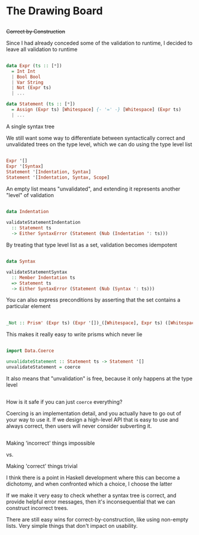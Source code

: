 # The Drawing Board

##

~~Correct by Construction~~

<div class="notes">
Since I had already conceded some of the validation to runtime, I decided
to leave all validation to runtime
</div>

##

```haskell
data Expr (ts :: [*])
  = Int Int
  | Bool Bool
  | Var String
  | Not (Expr ts)
  | ...

data Statement (ts :: [*])
  = Assign (Expr ts) [Whitespace] {- '=' -} [Whitespace] (Expr ts)
  | ...
```

<div class="notes">
A single syntax tree

We still want some way to differentiate between syntactically correct and
unvalidated trees on the type level, which we can do using the type level
list
</div>

##

```haskell
Expr '[]
Expr '[Syntax]
Statement '[Indentation, Syntax]
Statement '[Indentation, Syntax, Scope]
```

<div class="notes">
An empty list means "unvalidated", and extending it represents another "level"
of validation
</div>

##

```haskell
data Indentation

validateStatementIndentation
  :: Statement ts
  -> Either SyntaxError (Statement (Nub (Indentation ': ts)))
```

<div class="notes">
By treating that type level list as a set, validation becomes idempotent
</div>

##

```haskell
data Syntax

validateStatementSyntax
  :: Member Indentation ts
  => Statement ts
  -> Either SyntaxError (Statement (Nub (Syntax ': ts)))
```

<div class="notes">
You can also express preconditions by asserting that the set contains a
particular element
</div>

##

```haskell
_Not :: Prism' (Expr ts) (Expr '[])_([Whitespace], Expr ts) ([Whitespace], Expr '[])
```

<div class="notes">
This makes it really easy to write prisms which never lie
</div>

##

```haskell
import Data.Coerce

unvalidateStatement :: Statement ts -> Statement '[]
unvalidateStatement = coerce
```

<div class="notes">
It also means that "unvalidation" is free, because it only happens at the
type level
</div>

##

How is it safe if you can just `coerce` everything?

<div class="notes">
Coercing is an implementation detail, and you actually have to go out of your way
to use it. If we design a high-level API that is easy to use and always correct,
then users will never consider subverting it.
</div>

##

Making 'incorrect' things impossible

vs.

Making 'correct' things trivial

<div class="notes">
I think there is a point in Haskell development where this can become a dichotomy,
and when confronted which a choice, I choose the latter

If we make it very easy to check whether a syntax tree is correct, and provide helpful
error messages, then it's inconsequential that we can construct incorrect trees.

There are still easy wins for correct-by-construction, like using non-empty lists.
Very simple things that don't impact on usability.
</div>

